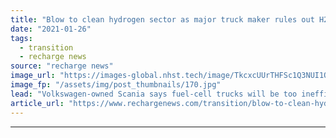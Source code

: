 ```yaml
---
title: "Blow to clean hydrogen sector as major truck maker rules out H2 for long-distance transport"
date: "2021-01-26"
tags: 
  - transition
  - recharge news
source: "recharge news"
image_url: "https://images-global.nhst.tech/image/TkcxcUUrTHFSc1Q3NUI1QjdEZE9Qd2oxSlhxMFMxcDdrdVUvMGxzVjd6RT0=/nhst/binary/8cfed1d0bf21a4b09dd97f3469329fb3"
image_fp: "/assets/img/post_thumbnails/170.jpg"
lead: "Volkswagen-owned Scania says fuel-cell trucks will be too inefficient and expensive compared to battery-powered vehicles"
article_url: "https://www.rechargenews.com/transition/blow-to-clean-hydrogen-sector-as-major-truck-maker-rules-out-h2-for-long-distance-transport/2-1-951345"
---
```


---
